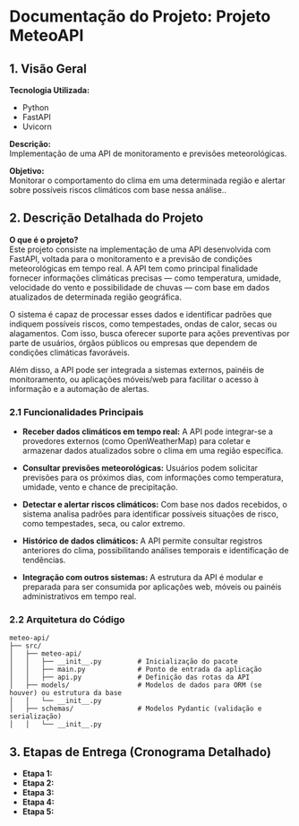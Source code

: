 # Documentação do Projeto: Projeto MeteoAPI

## 1. Visão Geral

**Tecnologia Utilizada:**
- Python  
- FastAPI  
- Uvicorn

**Descrição:**  
Implementação de uma API de monitoramento e previsões meteorológicas.

**Objetivo:**  
Monitorar o comportamento do clima em uma determinada região e alertar sobre possíveis riscos climáticos com base nessa análise..

## 2. Descrição Detalhada do Projeto

**O que é o projeto?**  
Este projeto consiste na implementação de uma API desenvolvida com FastAPI, voltada para o monitoramento e a previsão de condições meteorológicas em tempo real. A API tem como principal finalidade fornecer informações climáticas precisas — como temperatura, umidade, velocidade do vento e possibilidade de chuvas — com base em dados atualizados de determinada região geográfica.

O sistema é capaz de processar esses dados e identificar padrões que indiquem possíveis riscos, como tempestades, ondas de calor, secas ou alagamentos. Com isso, busca oferecer suporte para ações preventivas por parte de usuários, órgãos públicos ou empresas que dependem de condições climáticas favoráveis.

Além disso, a API pode ser integrada a sistemas externos, painéis de monitoramento, ou aplicações móveis/web para facilitar o acesso à informação e a automação de alertas.

### 2.1 Funcionalidades Principais

- **Receber dados climáticos em tempo real:** A API pode integrar-se a provedores externos (como OpenWeatherMap) para coletar e armazenar dados atualizados sobre o clima em uma região específica.

- **Consultar previsões meteorológicas:** Usuários podem solicitar previsões para os próximos dias, com informações como temperatura, umidade, vento e chance de precipitação.

- **Detectar e alertar riscos climáticos:** Com base nos dados recebidos, o sistema analisa padrões para identificar possíveis situações de risco, como tempestades, seca, ou calor extremo.

- **Histórico de dados climáticos:** A API permite consultar registros anteriores do clima, possibilitando análises temporais e identificação de tendências.

- **Integração com outros sistemas:** A estrutura da API é modular e preparada para ser consumida por aplicações web, móveis ou painéis administrativos em tempo real.


### 2.2 Arquitetura do Código

```
meteo-api/
├── src/
│   ├── meteo-api/
│   │   ├── __init__.py         # Inicialização do pacote
│   │   ├── main.py             # Ponto de entrada da aplicação
│   │   ├── api.py              # Definição das rotas da API
│   ├── models/                 # Modelos de dados para ORM (se houver) ou estrutura da base
│   │   └── __init__.py
│   ├── schemas/                # Modelos Pydantic (validação e serialização)
│   │   └── __init__.py
```


## 3. Etapas de Entrega (Cronograma Detalhado)

- **Etapa 1:**  
- **Etapa 2:**  
- **Etapa 3:**  
- **Etapa 4:**  
- **Etapa 5:** 